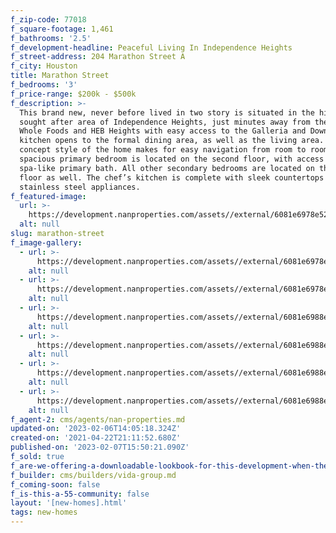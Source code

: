 ```yaml
---
f_zip-code: 77018
f_square-footage: 1,461
f_bathrooms: '2.5'
f_development-headline: Peaceful Living In Independence Heights
f_street-address: 204 Marathon Street A
f_city: Houston
title: Marathon Street
f_bedrooms: '3'
f_price-range: $200k - $500k
f_description: >-
  This brand new, never before lived in two story is situated in the highly
  sought after area of Independence Heights, just minutes away from the new
  Whole Foods and HEB Heights with easy access to the Galleria and Downtown. The
  kitchen opens to the formal dining area, as well as the living area. The open
  concept style of the home makes for easy navigation from room to room. The
  spacious primary bedroom is located on the second floor, with access to the
  spa-like primary bath. All other secondary bedrooms are located on the second
  floor as well. The chef’s kitchen is complete with sleek countertops and
  stainless steel appliances.
f_featured-image:
  url: >-
    https://development.nanproperties.com/assets//external/6081e6978e52b730fe107c84_6077c89764102e921cb82cba_60348f0d28549marathon-3.jpeg
  alt: null
slug: marathon-street
f_image-gallery:
  - url: >-
      https://development.nanproperties.com/assets//external/6081e6978e52b730fe107c84_6077c89764102e921cb82cba_60348f0d28549marathon-3.jpeg
    alt: null
  - url: >-
      https://development.nanproperties.com/assets//external/6081e6978e52b7547e107c85_6077c89764102e06b0b82cbb_60348f0ba84cdimg-2-3.jpeg
    alt: null
  - url: >-
      https://development.nanproperties.com/assets//external/6081e6988e52b74e59107c86_6077c89764102e7279b82cbc_60348f09efb1fimg-3-2.jpeg
    alt: null
  - url: >-
      https://development.nanproperties.com/assets//external/6081e6988e52b71ae4107c88_6077c89764102e524bb82cbd_60348f086c035img-4-6.jpeg
    alt: null
  - url: >-
      https://development.nanproperties.com/assets//external/6081e6988e52b7d148107c87_6077c89764102e5db3b82cbf_60348f06be7a8img-5-4.jpeg
    alt: null
  - url: >-
      https://development.nanproperties.com/assets//external/6081e6988e52b76b20107c8b_6077c89764102ed180b82cbe_60348f0538b03img-6-6.jpeg
    alt: null
f_agent-2: cms/agents/nan-properties.md
updated-on: '2023-02-06T14:05:18.324Z'
created-on: '2021-04-22T21:11:52.680Z'
published-on: '2023-02-07T15:50:21.090Z'
f_sold: true
f_are-we-offering-a-downloadable-lookbook-for-this-development-when-they-submit-their-contact-info: false
f_builder: cms/builders/vida-group.md
f_coming-soon: false
f_is-this-a-55-community: false
layout: '[new-homes].html'
tags: new-homes
---
```




